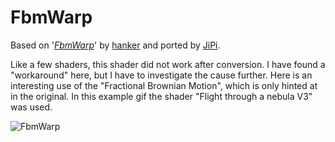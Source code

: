 FbmWarp
===========

Based on '_[FbmWarp](https://www.shadertoy.com/view/ttGyzG)_' by [hanker](https://www.shadertoy.com/user/hanker) and ported by [JiPi](../Profiles/JiPi.md). 

Like a few shaders, this shader did not work after conversion. I have found a "workaround" here, but I have to investigate the cause further.
Here is an interesting use of the "Fractional Brownian Motion", which is only hinted at in the original.
In this example gif the shader "Flight through a nebula V3" was used. 

![FbmWarp](https://user-images.githubusercontent.com/78935215/110232508-5cf15b80-7f1e-11eb-86e6-5beb719b8fb6.gif
 "VoxelEdges.fuse in DaVinci Resolve")
